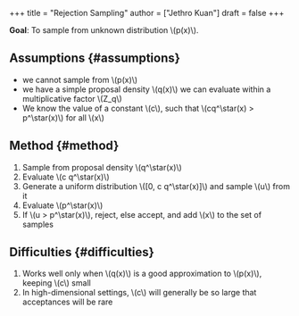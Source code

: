 +++
title = "Rejection Sampling"
author = ["Jethro Kuan"]
draft = false
+++

**Goal**: To sample from unknown distribution \\(p(x)\\).


## Assumptions {#assumptions}

-   we cannot sample from \\(p(x)\\)
-   we have a simple proposal density \\(q(x)\\) we can evaluate within a
    multiplicative factor \\(Z\_q\\)
-   We know the value of a constant \\(c\\), such that \\(cq^\star(x) >
      p^\star(x)\\) for all \\(x\\)


## Method {#method}

1.  Sample from proposal density \\(q^\star(x)\\)
2.  Evaluate \\(c q^\star(x)\\)
3.  Generate a uniform distribution \\([0, c q^\star(x)]\\) and sample \\(u\\)
    from it
4.  Evaluate \\(p^\star(x)\\)
5.  If \\(u > p^\star(x)\\), reject, else accept, and add \\(x\\) to the set of
    samples


## Difficulties {#difficulties}

1.  Works well only when \\(q(x)\\) is a good approximation to \\(p(x)\\),
    keeping \\(c\\) small
2.  In high-dimensional settings, \\(c\\) will generally be so large that
    acceptances will be rare